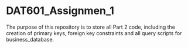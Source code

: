 # DAT601_Assignmen_1
The purpose of this repository is to store all Part 2 code, including the creation of primary keys, foreign key constraints and all query scripts for business_database.